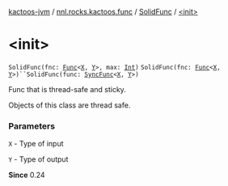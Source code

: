 [kactoos-jvm](../../index.md) / [nnl.rocks.kactoos.func](../index.md) / [SolidFunc](index.md) / [&lt;init&gt;](./-init-.md)

# &lt;init&gt;

`SolidFunc(fnc: `[`Func`](../../nnl.rocks.kactoos/-func/index.md)`<`[`X`](index.md#X)`, `[`Y`](index.md#Y)`>, max: `[`Int`](https://kotlinlang.org/api/latest/jvm/stdlib/kotlin/-int/index.html)`)`
`SolidFunc(fnc: `[`Func`](../../nnl.rocks.kactoos/-func/index.md)`<`[`X`](index.md#X)`, `[`Y`](index.md#Y)`>)``SolidFunc(func: `[`SyncFunc`](../-sync-func/index.md)`<`[`X`](index.md#X)`, `[`Y`](index.md#Y)`>)`

Func that is thread-safe and sticky.

Objects of this class are thread safe.

### Parameters

`X` - Type of input

`Y` - Type of output

**Since**
0.24

